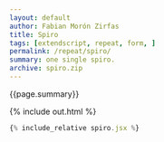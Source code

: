```yaml
---
layout: default
author: Fabian Morón Zirfas
title: Spiro
tags: [extendscript, repeat, form, ]
permalink: /repeat/spiro/
summary: one single spiro.  
archive: spiro.zip
---
```


<div class="hero">{{page.summary}}</div>


<!-- more -->

{% include out.html %}

```js
{% include_relative spiro.jsx %}
```



